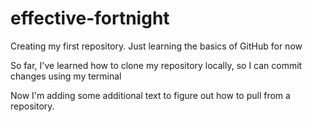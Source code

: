 # effective-fortnight
Creating my first repository. Just learning the basics of GitHub for now

So far, I've learned how to clone my repository locally, so I can commit changes using my terminal

Now I'm adding some additional text to figure out how to pull from a repository.
